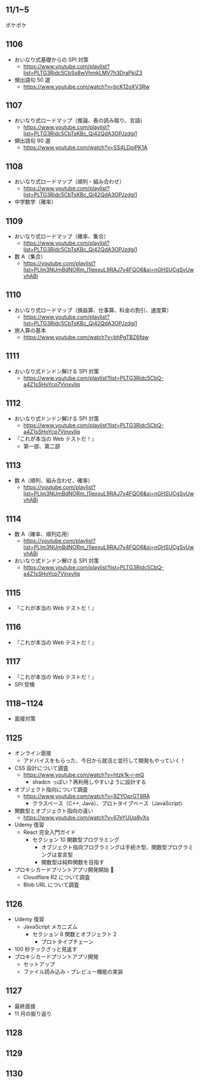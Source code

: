 ## 11/1~5

ポケポケ

## 1106

- おいなり式基礎からの SPI 対策
  - https://www.youtube.com/playlist?list=PLTG3Ridc5CbSs8wVhmkLMV7h3DraPkiZ3
- 頻出語句 50 選
  - https://www.youtube.com/watch?v=bcK12oXV3Rw

## 1107

- おいなり式ロードマップ（推論、表の読み取り、言語）
  - https://www.youtube.com/playlist?list=PLTG3Ridc5CbTsKBc_Qi42QdA3OPJzdgi1
- 頻出語句 90 選
  - https://www.youtube.com/watch?v=SS4LDpiPK1A

## 1108

- おいなり式ロードマップ（順列・組み合わせ）
  - https://www.youtube.com/playlist?list=PLTG3Ridc5CbTsKBc_Qi42QdA3OPJzdgi1
- 中学数学（確率）

## 1109

- おいなり式ロードマップ（確率、集合）
  - https://www.youtube.com/playlist?list=PLTG3Ridc5CbTsKBc_Qi42QdA3OPJzdgi1
- 数 A（集合）
  - https://youtube.com/playlist?list=PLlm3NUmBdNORm_I1iexxuL9RAJ7v4FQO6&si=nGHSUCgSvUwvhABi

## 1110

- おいなり式ロードマップ（損益算、仕事算、料金の割引、速度算）
  - https://www.youtube.com/playlist?list=PLTG3Ridc5CbTsKBc_Qi42QdA3OPJzdgi1
- 旅人算の基本
  - https://www.youtube.com/watch?v=bhPgTBZ6fqw

## 1111

- おいなり式ドンドン解ける SPI 対策
  - https://www.youtube.com/playlist?list=PLTG3Ridc5CbQ-a4Z1sSHoYcp7Vjnxvllq

## 1112

- おいなり式ドンドン解ける SPI 対策
  - https://www.youtube.com/playlist?list=PLTG3Ridc5CbQ-a4Z1sSHoYcp7Vjnxvllq
- 『これが本当の Web テストだ！』
  - 第一部、第二部

## 1113

- 数 A（順列、組み合わせ、確率）
  - https://youtube.com/playlist?list=PLlm3NUmBdNORm_I1iexxuL9RAJ7v4FQO6&si=nGHSUCgSvUwvhABi

## 1114

- 数 A（確率、順列応用）
  - https://youtube.com/playlist?list=PLlm3NUmBdNORm_I1iexxuL9RAJ7v4FQO6&si=nGHSUCgSvUwvhABi
- おいなり式ドンドン解ける SPI 対策
  - https://www.youtube.com/playlist?list=PLTG3Ridc5CbQ-a4Z1sSHoYcp7Vjnxvllq

## 1115

- 『これが本当の Web テストだ！』

## 1116

- 『これが本当の Web テストだ！』

## 1117

- 『これが本当の Web テストだ！』
- SPI 受検

## 1118~1124

- 面接対策

## 1125

- オンライン面接
  - アドバイスをもらった、今日から就活と並行して開発もやっていく！
- CSS 設計について調査
  - https://www.youtube.com/watch?v=htzk1k-r-mQ
    - shadcn っぽい？再利用しやすいように設計する
- オブジェクト指向について調査
  - https://www.youtube.com/watch?v=9ZYOprGT8RA
    - クラスベース（C++, Java）、プロトタイプベース（JavaScript）
- 関数型とオブジェクト指向の違い
  - https://www.youtube.com/watch?v=67eYUUq8yXs
- Udemy 復習
  - React 完全入門ガイド
    - セクション 10 関数型プログラミング
      - オブジェクト指向プログラミングは手続き型、関数型プログラミングは宣言型
      - 関数型は純粋関数を目指す
- プロキシカードプリントアプリ開発開始 🚀
  - Cloudflare R2 について調査
  - Blob URL について調査

## 1126

- Udemy 復習
  - JavaScript メカニズム
    - セクション 8 関数とオブジェクト 2
      - プロトタイプチェーン
- 100 秒テックざっと見返す
- プロキシカードプリントアプリ開発
  - セットアップ
  - ファイル読み込み・プレビュー機能の実装

## 1127

- 最終面接
- 11 月の振り返り

## 1128

## 1129

## 1130
